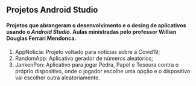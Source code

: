## Projetos Android Studio 

#### Projetos que abrangeram o desenvolvimento e o desing de aplicativos usando o *Android Studio*. Aulas ministradas pelo professor Willian Douglas Ferrari Mendonca.

1.  AppNoticia: Projeto voltado para notícias sobre a Covid19;
1.  RandomApp: Aplicativo gerador de números aleatórios;
1.  JankenPon: Aplicativo para jogar Pedra, Papel e Tesoura contra o próprio dispositivo, onde o jogador escolhe uma opção e o dispositivo vai escolher outra aleatoriamente.
